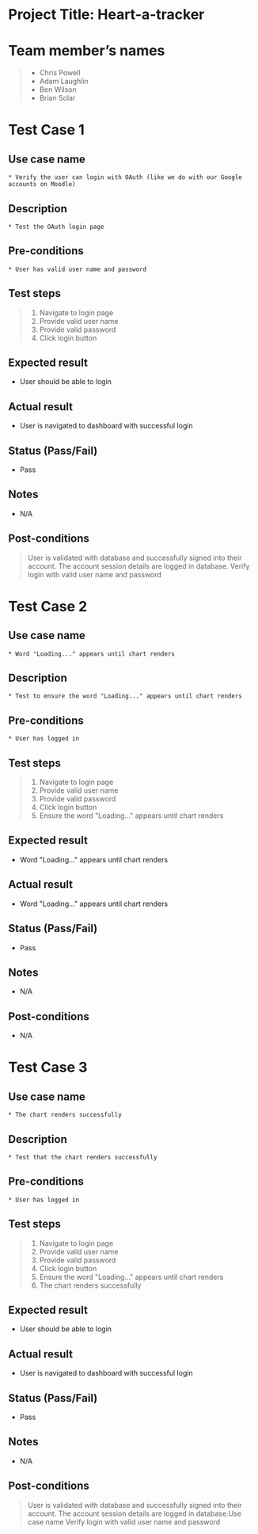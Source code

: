 # Project Title: Heart-a-tracker

# Team member’s names
> * Chris Powell
> * Adam Laughlin
> * Ben Wilson
> * Brian Solar

# Test Case 1
## Use case name
    * Verify the user can login with OAuth (like we do with our Google accounts on Moodle)
## Description
    * Test the OAuth login page
## Pre-conditions
    * User has valid user name and password
## Test steps
   > 1. Navigate to login page
   > 2. Provide valid user name
   > 3. Provide valid password
   > 4. Click login button
## Expected result
   * User should be able to login
## Actual result
   * User is navigated to dashboard with successful login
## Status (Pass/Fail)
   * Pass
## Notes
   * N/A
## Post-conditions
   > User is validated with database and successfully signed into their account.
   > The account session details are logged in database.
   > Verify login with valid user name and password

# Test Case 2
## Use case name
    * Word "Loading..." appears until chart renders
## Description
    * Test to ensure the word "Loading..." appears until chart renders
## Pre-conditions
    * User has logged in
## Test steps
   > 1. Navigate to login page
   > 2. Provide valid user name
   > 3. Provide valid password
   > 4. Click login button
   > 5. Ensure the word "Loading..." appears until chart renders
## Expected result
   * Word "Loading..." appears until chart renders
## Actual result
   * Word "Loading..." appears until chart renders
## Status (Pass/Fail)
   * Pass
## Notes
   * N/A
## Post-conditions
   * N/A
   
# Test Case 3
## Use case name
    * The chart renders successfully
## Description
    * Test that the chart renders successfully
## Pre-conditions
    * User has logged in
## Test steps
   > 1. Navigate to login page
   > 2. Provide valid user name
   > 3. Provide valid password
   > 4. Click login button
   > 5. Ensure the word "Loading..." appears until chart renders
   > 6. The chart renders successfully
## Expected result
   * User should be able to login
## Actual result
   * User is navigated to dashboard with successful login
## Status (Pass/Fail)
   * Pass
## Notes
   * N/A
## Post-conditions
   > User is validated with database and successfully signed into their account.
   > The account session details are logged in database.Use case name
   > Verify login with valid user name and password
